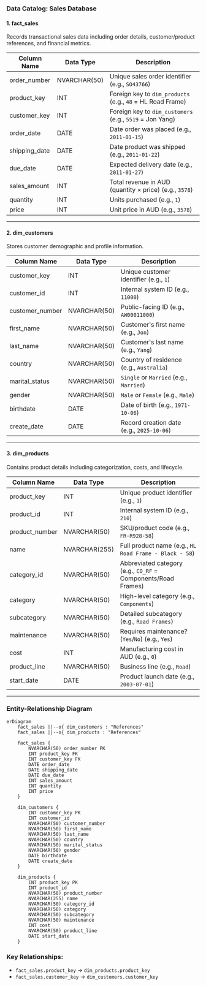 ### Data Catalog: Sales Database

#### **1. fact_sales**  
Records transactional sales data including order details, customer/product references, and financial metrics.

| Column Name      | Data Type     | Description                                                                 |
|------------------|--------------|-----------------------------------------------------------------------------|
| order_number     | NVARCHAR(50) | Unique sales order identifier (e.g., `SO43766`)                             |
| product_key      | INT          | Foreign key to `dim_products` (e.g., `48` = HL Road Frame)                  |
| customer_key     | INT          | Foreign key to `dim_customers` (e.g., `5519` = Jon Yang)                    |
| order_date       | DATE         | Date order was placed (e.g., `2011-01-15`)                                  |
| shipping_date    | DATE         | Date product was shipped (e.g., `2011-01-22`)                               |
| due_date         | DATE         | Expected delivery date (e.g., `2011-01-27`)                                 |
| sales_amount     | INT          | Total revenue in AUD (quantity × price) (e.g., `3578`)                      |
| quantity         | INT          | Units purchased (e.g., `1`)                                                 |
| price            | INT          | Unit price in AUD (e.g., `3578`)                                            |

---

#### **2. dim_customers**  
Stores customer demographic and profile information.

| Column Name       | Data Type     | Description                                                                 |
|-------------------|--------------|-----------------------------------------------------------------------------|
| customer_key      | INT          | Unique customer identifier (e.g., `1`)                                      |
| customer_id       | INT          | Internal system ID (e.g., `11000`)                                          |
| customer_number   | NVARCHAR(50) | Public-facing ID (e.g., `AW00011000`)                                       |
| first_name        | NVARCHAR(50) | Customer's first name (e.g., `Jon`)                                         |
| last_name         | NVARCHAR(50) | Customer's last name (e.g., `Yang`)                                         |
| country           | NVARCHAR(50) | Country of residence (e.g., `Australia`)                                    |
| marital_status    | NVARCHAR(50) | `Single` or `Married` (e.g., `Married`)                                     |
| gender            | NVARCHAR(50) | `Male` or `Female` (e.g., `Male`)                                           |
| birthdate         | DATE         | Date of birth (e.g., `1971-10-06`)                                          |
| create_date       | DATE         | Record creation date (e.g., `2025-10-06`)                                   |

---

#### **3. dim_products**  
Contains product details including categorization, costs, and lifecycle.

| Column Name     | Data Type      | Description                                                                 |
|-----------------|---------------|-----------------------------------------------------------------------------|
| product_key     | INT           | Unique product identifier (e.g., `1`)                                       |
| product_id      | INT           | Internal system ID (e.g., `210`)                                            |
| product_number  | NVARCHAR(50)  | SKU/product code (e.g., `FR-R928-58`)                                       |
| name            | NVARCHAR(255) | Full product name (e.g., `HL Road Frame - Black - 58`)                      |
| category_id     | NVARCHAR(50)  | Abbreviated category (e.g., `CO_RF` = Components/Road Frames)               |
| category        | NVARCHAR(50)  | High-level category (e.g., `Components`)                                    |
| subcategory     | NVARCHAR(50)  | Detailed subcategory (e.g., `Road Frames`)                                  |
| maintenance     | NVARCHAR(50)  | Requires maintenance? (`Yes`/`No`) (e.g., `Yes`)                            |
| cost            | INT           | Manufacturing cost in AUD (e.g., `0`)                                       |
| product_line    | NVARCHAR(50)  | Business line (e.g., `Road`)                                                |
| start_date      | DATE          | Product launch date (e.g., `2003-07-01`)                                    |

---

### Entity-Relationship Diagram
```mermaid
erDiagram
    fact_sales ||--o{ dim_customers : "References"
    fact_sales ||--o{ dim_products : "References"
    
    fact_sales {
        NVARCHAR(50) order_number PK
        INT product_key FK
        INT customer_key FK
        DATE order_date
        DATE shipping_date
        DATE due_date
        INT sales_amount
        INT quantity
        INT price
    }
    
    dim_customers {
        INT customer_key PK
        INT customer_id
        NVARCHAR(50) customer_number
        NVARCHAR(50) first_name
        NVARCHAR(50) last_name
        NVARCHAR(50) country
        NVARCHAR(50) marital_status
        NVARCHAR(50) gender
        DATE birthdate
        DATE create_date
    }
    
    dim_products {
        INT product_key PK
        INT product_id
        NVARCHAR(50) product_number
        NVARCHAR(255) name
        NVARCHAR(50) category_id
        NVARCHAR(50) category
        NVARCHAR(50) subcategory
        NVARCHAR(50) maintenance
        INT cost
        NVARCHAR(50) product_line
        DATE start_date
    }
```

### Key Relationships:
- `fact_sales.product_key` → `dim_products.product_key`  
- `fact_sales.customer_key` → `dim_customers.customer_key`